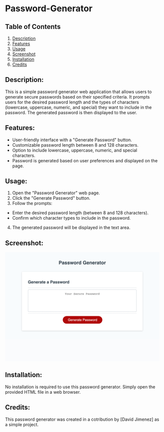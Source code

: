 # Password-Generator

## Table of Contents

1. [Description](##description)
2. [Features](##features)
3. [Usage](##usage)
4. [Screenshot](##Screenshot)
5. [Installation](##installation)
6. [Credits](##credits)

## Description:

This is a simple password generator web application that allows users to generate secure passwords based on their specified criteria. It prompts users for the desired password length and the types of characters (lowercase, uppercase, numeric, and special) they want to include in the password. The generated password is then displayed to the user.

## Features:

- User-friendly interface with a "Generate Password" button.
- Customizable password length between 8 and 128 characters.
- Option to include lowercase, uppercase, numeric, and special characters.
- Password is generated based on user preferences and displayed on the page.

## Usage:

1. Open the "Password Generator" web page.
2. Click the "Generate Password" button.
3. Follow the prompts:
- Enter the desired password length (between 8 and 128 characters).
- Confirm which character types to include in the password.
4. The generated password will be displayed in the text area.

## Screenshot:

![Image Alt Text](/assets/images/webpageimg.png)

## Installation:

No installation is required to use this password generator. Simply open the provided HTML file in a web browser.

## Credits:

This password generator was created in a cotribution by [David Jimenez] as a simple project.

